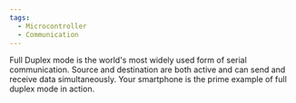 ```yaml
---
tags:
  - Microcontroller
  - Communication
---
```

Full Duplex mode is the world's most widely used form of serial communication. Source and destination are both active and can send and receive data simultaneously. 
Your smartphone is the prime example of full duplex mode in action.